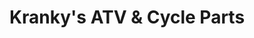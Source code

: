 ---
title: "Kranky's ATV & Cycle Parts"
url: /apache-junction/krankys-atv-und-cycle-parts/
shop: Allgemein
---